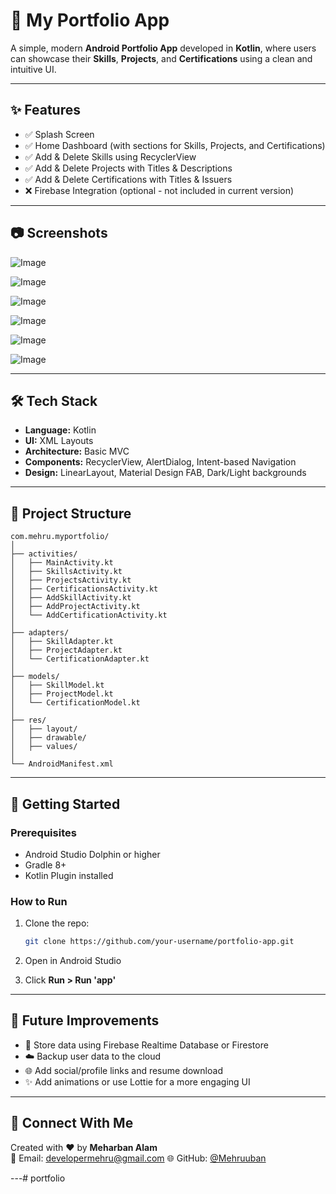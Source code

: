 # 📱 My Portfolio App

A simple, modern **Android Portfolio App** developed in **Kotlin**, where users can showcase their **Skills**, **Projects**, and **Certifications** using a clean and intuitive UI.

---

## ✨ Features

- ✅ Splash Screen
- ✅ Home Dashboard (with sections for Skills, Projects, and Certifications)
- ✅ Add & Delete Skills using RecyclerView
- ✅ Add & Delete Projects with Titles & Descriptions
- ✅ Add & Delete Certifications with Titles & Issuers
- ❌ Firebase Integration (optional - not included in current version)

---

## 📷 Screenshots
![Image](https://github.com/user-attachments/assets/0ce5cfc4-fe62-4fea-ae57-975358c3e060)

![Image](https://github.com/user-attachments/assets/a016a1b2-b93a-4283-9821-b82456fddee1)

![Image](https://github.com/user-attachments/assets/8502aede-dfeb-42bf-b449-b9a1b473943e)

![Image](https://github.com/user-attachments/assets/e37e8456-e512-4f46-8ad8-60bee44774a0)

![Image](https://github.com/user-attachments/assets/2d92f4c5-b96d-4816-a226-9b7c049d4a1f)

![Image](https://github.com/user-attachments/assets/e746eac4-4945-4b08-b6c6-83db10047bb2)

<!-- Failed to upload "WhatsApp Image 2025-06-19 at 17.24.24_f655f4ae.jpg" -->

---

## 🛠 Tech Stack

- **Language:** Kotlin  
- **UI:** XML Layouts  
- **Architecture:** Basic MVC  
- **Components:** RecyclerView, AlertDialog, Intent-based Navigation  
- **Design:** LinearLayout, Material Design FAB, Dark/Light backgrounds  

---

## 📁 Project Structure

```
com.mehru.myportfolio/
│
├── activities/
│   ├── MainActivity.kt
│   ├── SkillsActivity.kt
│   ├── ProjectsActivity.kt
│   ├── CertificationsActivity.kt
│   ├── AddSkillActivity.kt
│   ├── AddProjectActivity.kt
│   └── AddCertificationActivity.kt
│
├── adapters/
│   ├── SkillAdapter.kt
│   ├── ProjectAdapter.kt
│   └── CertificationAdapter.kt
│
├── models/
│   ├── SkillModel.kt
│   ├── ProjectModel.kt
│   └── CertificationModel.kt
│
├── res/
│   ├── layout/
│   ├── drawable/
│   ├── values/
│
└── AndroidManifest.xml
```

---

## 🚀 Getting Started

### Prerequisites

- Android Studio Dolphin or higher
- Gradle 8+
- Kotlin Plugin installed

### How to Run

1. Clone the repo:
   ```bash
   git clone https://github.com/your-username/portfolio-app.git
   ```

2. Open in Android Studio  
3. Click **Run > Run 'app'**

---

## 🧠 Future Improvements

- 🔄 Store data using Firebase Realtime Database or Firestore  
- ☁️ Backup user data to the cloud  
- 🌐 Add social/profile links and resume download  
- ✨ Add animations or use Lottie for a more engaging UI  

---

## 📩 Connect With Me

Created with ❤️ by **Meharban Alam**  
📧 Email: developermehru@gmail.com 
🌐 GitHub: [@Mehruuban](https://github.com/Mehruuban)

---# portfolio
